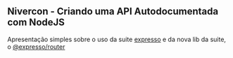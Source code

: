 Nivercon - Criando uma API Autodocumentada com NodeJS
---

Apresentação simples sobre o uso da suite [expresso](https://github.com/expresso) e da nova lib da suite, o [@expresso/router](https://github.com/expresso/router)